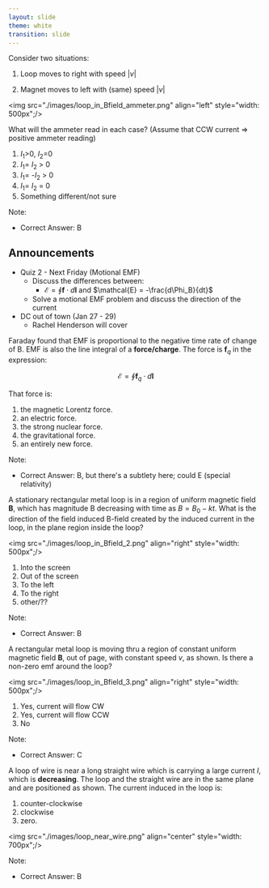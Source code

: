 ```yaml
---
layout: slide
theme: white
transition: slide
---
```



<section data-markdown>

Consider two situations:<br/>

1) Loop moves to right with speed $\lvert v\rvert$<br/>

2) Magnet moves to left with (same) speed $\lvert v\rvert$<br/>

<img src="./images/loop_in_Bfield_ammeter.png" align="left" style="width: 500px";/>

What will the ammeter read in each case? (Assume that CCW current => positive ammeter reading)

1. $I_1$>0, $I_2$=0
2. $I_1$= $I_2$ > 0
3. $I_1$= -$I_2$ > 0
4. $I_1$= $I_2$ = 0
5. Something different/not sure

Note:
* Correct Answer: B

</section>

<section data-markdown>

## Announcements

* Quiz 2 - Next Friday (Motional EMF)
  * Discuss the differences between:
    * $\mathcal{E} = \oint \mathbf{f} \cdot d\mathbf{l}$ and $\mathcal{E} = -\frac{d\Phi_B}{dt}$
  * Solve a motional EMF problem and discuss the direction of the current
* DC out of town (Jan 27 - 29)
  * Rachel Henderson will cover
</section>


<section data-markdown>

Faraday found that EMF is proportional to the negative time rate of change of B. EMF is also the line integral of a **force/charge**. The force is $\mathbf{f}_q$ in the expression:

$$\mathcal{E} = \oint \mathbf{f}_q \cdot d\mathbf{l}$$

That force is:

1. the magnetic Lorentz force.
2. an electric force.
3. the strong nuclear force.
4. the gravitational force.
5. an entirely new force.

Note:
* Correct Answer: B, but there's a subtlety here; could E (special relativity)

</section>

<section data-markdown>

A stationary rectangular metal loop is in a region of uniform magnetic field $\mathbf{B}$, which has magnitude B decreasing with time as $B=B_0-kt$. What is the direction of the field induced B-field created by the induced current in the loop, in the plane region inside the loop?

<img src="./images/loop_in_Bfield_2.png" align="right" style="width: 500px";/>


1. Into the screen
2. Out of the screen
3. To the left
4. To the right
5. other/??

Note:
* Correct Answer: B

</section>

<section data-markdown>

A rectangular metal loop is moving thru a region of constant uniform magnetic field $\mathbf{B}$, out of page, with constant speed $v$, as shown. Is there a non-zero emf around the loop?

<img src="./images/loop_in_Bfield_3.png" align="right" style="width: 500px";/>


1. Yes, current will flow CW
2. Yes, current will flow CCW
3. No

Note:
* Correct Answer: C

</section>

<section data-markdown>

A loop of wire is near a long straight wire which is carrying a large current $I$, which is **decreasing**.  The loop and the straight wire are in the same plane and are positioned as shown.  The current induced in the loop is:

1. counter-clockwise
2. clockwise
3. zero.

<img src="./images/loop_near_wire.png" align="center" style="width: 700px";/>


Note:
* Correct Answer: B

</section>
